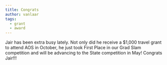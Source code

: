 ```yaml
---
title: Congrats
author: vanlaar
tags:
  - grant
  - award
---
```


Jair has been extra busy lately. Not only did he receive a $1,000 travel grant to attend AOS in October, he just took First Place in our Grad Slam competition and will be advancing to the State competition in May! Congrats Jair!!!